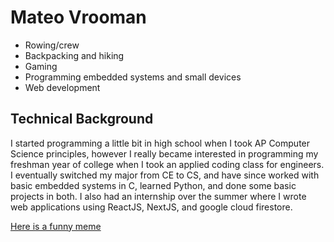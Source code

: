 # Mateo Vrooman

- Rowing/crew
- Backpacking and hiking
- Gaming
- Programming embedded systems and small devices
- Web development

## Technical Background

I started programming a little bit in high school when I took AP Computer Science principles, however I really became interested in programming my freshman year of college when I took an applied coding class for engineers. I eventually switched my major from CE to CS, and have since worked with basic embedded systems in C, learned Python, and done some basic projects in both. I also had an internship over the summer where I wrote web applications using ReactJS, NextJS, and google cloud firestore.

[Here is a funny meme](https://ih0.redbubble.net/image.2729035841.8405/raf,360x360,075,t,fafafa:ca443f4786.jpg)
